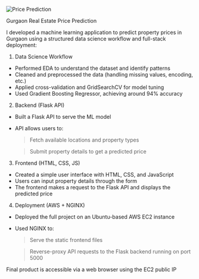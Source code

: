 ![Price Prediction](https://github.com/user-attachments/assets/478a0946-5486-4825-9a19-139e3b06ab54)

Gurgaon Real Estate Price Prediction
 
I developed a machine learning application to predict property prices in Gurgaon using a structured data science workflow and full-stack deployment:

1. Data Science Workflow
 
- Performed EDA to understand the dataset and identify patterns
- Cleaned and preprocessed the data (handling missing values, encoding, etc.)
- Applied cross-validation and GridSearchCV for model tuning
- Used Gradient Boosting Regressor, achieving around 94% accuracy

 
2. Backend (Flask API)
 
- Built a Flask API to serve the ML model
- API allows users to: 
  > Fetch available locations and property types
  
  > Submit property details to get a predicted price


3. Frontend (HTML, CSS, JS)

- Created a simple user interface with HTML, CSS, and JavaScript
- Users can input property details through the form
- The frontend makes a request to the Flask API and displays the predicted price

 
4. Deployment (AWS + NGINX)

- Deployed the full project on an Ubuntu-based AWS EC2 instance
- Used NGINX to:
  > Serve the static frontend files
  
  > Reverse-proxy API requests to the Flask backend running on port 5000

 
Final product is accessible via a web browser using the EC2 public IP
